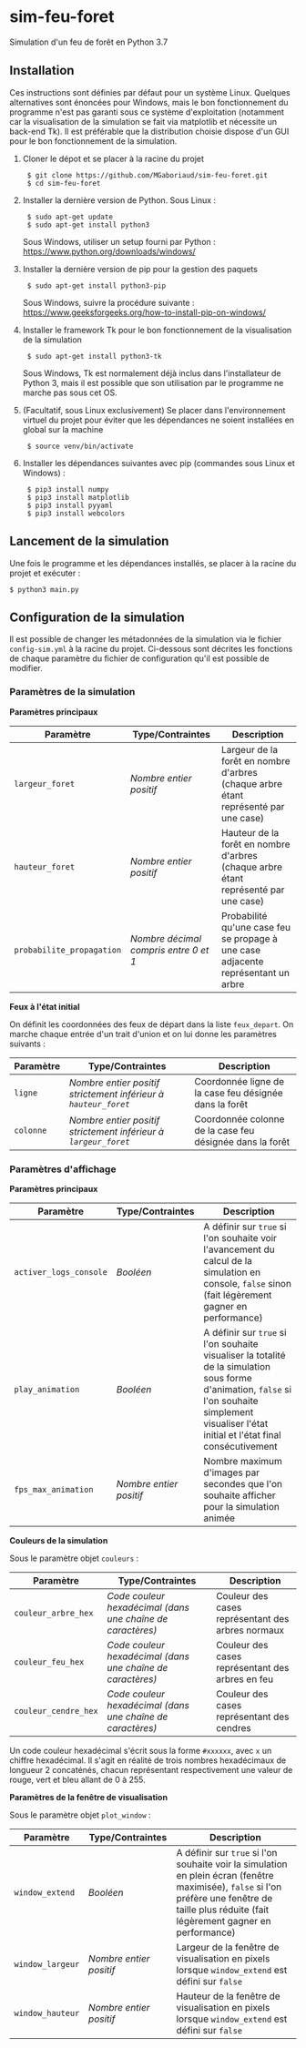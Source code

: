 # sim-feu-foret

Simulation d'un feu de forêt en Python 3.7

## Installation

Ces instructions sont définies par défaut pour un système Linux. Quelques alternatives sont énoncées pour Windows, mais le bon fonctionnement du programme n'est pas garanti sous ce système d'exploitation (notamment car la visualisation de la simulation se fait via matplotlib et nécessite un back-end Tk). Il est préférable que la distribution choisie dispose d'un GUI pour le bon fonctionnement de la simulation.

1. Cloner le dépot et se placer à la racine du projet

        $ git clone https://github.com/MGaboriaud/sim-feu-foret.git
        $ cd sim-feu-foret

1. Installer la dernière version de Python. Sous Linux :

        $ sudo apt-get update
        $ sudo apt-get install python3

    Sous Windows, utiliser un setup fourni par Python : https://www.python.org/downloads/windows/

1. Installer la dernière version de pip pour la gestion des paquets

        $ sudo apt-get install python3-pip
    
    Sous Windows, suivre la procédure suivante : https://www.geeksforgeeks.org/how-to-install-pip-on-windows/
    
1. Installer le framework Tk pour le bon fonctionnement de la visualisation de la simulation

        $ sudo apt-get install python3-tk
        
    Sous Windows, Tk est normalement déjà inclus dans l'installateur de Python 3, mais il est possible que son utilisation par le programme ne marche pas sous cet OS.

1. (Facultatif, sous Linux exclusivement) Se placer dans l'environnement virtuel du projet pour éviter que les dépendances ne soient installées en global sur la machine

        $ source venv/bin/activate

1. Installer les dépendances suivantes avec pip (commandes sous Linux et Windows) :

        $ pip3 install numpy
        $ pip3 install matplotlib
        $ pip3 install pyyaml
        $ pip3 install webcolors

## Lancement de la simulation

Une fois le programme et les dépendances installés, se placer à la racine du projet et exécuter :

    $ python3 main.py

## Configuration de la simulation

Il est possible de changer les métadonnées de la simulation via le fichier `config-sim.yml` à la racine du projet. Ci-dessous sont décrites les fonctions de chaque paramètre du fichier de configuration qu'il est possible de modifier.

### Paramètres de la simulation

**Paramètres principaux**

Paramètre | Type/Contraintes | Description
--- | --- | ---
`largeur_foret` | *Nombre entier positif* | Largeur de la forêt en nombre d'arbres (chaque arbre étant représenté par une case)
`hauteur_foret` | *Nombre entier positif* | Hauteur de la forêt en nombre d'arbres (chaque arbre étant représenté par une case)
`probabilite_propagation` | *Nombre décimal compris entre 0 et 1* | Probabilité qu'une case feu se propage à une case adjacente représentant un arbre

**Feux à l'état initial**

On définit les coordonnées des feux de départ dans la liste `feux_depart`. On marche chaque entrée d'un trait d'union et on lui donne les paramètres suivants :

Paramètre | Type/Contraintes | Description
--- | --- | ---
`ligne` | *Nombre entier positif strictement inférieur à `hauteur_foret`* | Coordonnée ligne de la case feu désignée dans la forêt
`colonne` | *Nombre entier positif strictement inférieur à `largeur_foret`* | Coordonnée colonne de la case feu désignée dans la forêt

### Paramètres d'affichage

**Paramètres principaux**

Paramètre | Type/Contraintes | Description
--- | --- | ---
`activer_logs_console` | *Booléen* | A définir sur `true` si l'on souhaite voir l'avancement du calcul de la simulation en console, `false` sinon (fait légèrement gagner en performance)
`play_animation` | *Booléen* | A définir sur `true` si l'on souhaite visualiser la totalité de la simulation sous forme d'animation, `false` si l'on souhaite simplement visualiser l'état initial et l'état final consécutivement
`fps_max_animation` | *Nombre entier positif* | Nombre maximum d'images par secondes que l'on souhaite afficher pour la simulation animée

**Couleurs de la simulation**

Sous le paramètre objet `couleurs` : 

Paramètre | Type/Contraintes | Description
--- | --- | ---
`couleur_arbre_hex` | *Code couleur hexadécimal (dans une chaîne de caractères)* | Couleur des cases représentant des arbres normaux
`couleur_feu_hex` | *Code couleur hexadécimal (dans une chaîne de caractères)* | Couleur des cases représentant des arbres en feu
`couleur_cendre_hex` | *Code couleur hexadécimal (dans une chaîne de caractères)* | Couleur des cases représentant des cendres

Un code couleur hexadécimal s'écrit sous la forme `#xxxxxx`, avec `x` un chiffre hexadécimal. Il s'agit en réalité de trois nombres hexadécimaux de longueur 2 concaténés, chacun représentant respectivement une valeur de rouge, vert et bleu allant de 0 à 255.

**Paramètres de la fenêtre de visualisation**

Sous le paramètre objet `plot_window` : 

Paramètre | Type/Contraintes | Description
--- | --- | ---
`window_extend` | *Booléen* | A définir sur `true` si l'on souhaite voir la simulation en plein écran (fenêtre maximisée), `false` si l'on préfère une fenêtre de taille plus réduite (fait légèrement gagner en performance)
`window_largeur` | *Nombre entier positif* | Largeur de la fenêtre de visualisation en pixels lorsque `window_extend` est défini sur `false`
`window_hauteur` | *Nombre entier positif* | Hauteur de la fenêtre de visualisation en pixels lorsque `window_extend` est défini sur `false`
